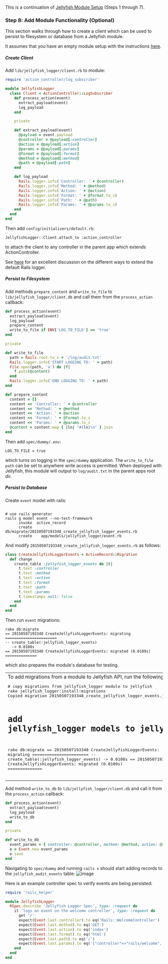 This is a continuation of [Jellyfish Module Setup](http://projectjellyfish.readthedocs.org/en/latest/Wiki/Modules/jellyfish_module_setup/) (Steps 1 through 7).

### Step 8: Add Module Functionality (Optional)

This section walks through how to create a client which can be used to persist to filesystem or database from a Jellyfish module.

It assumes that you have an empty module setup with the instructions [here](https://github.com/projectjellyfish/api/wiki/Jellyfish-Module-Setup).

##### Create Client

Add `lib/jellyfish_logger/client.rb` to module:

```ruby
require 'action_controller/log_subscriber'

module JellyfishLogger
  class Client < ActionController::LogSubscriber
    def process_action(event)
      extract_payload(event)
      log_payload
    end

    private

    def extract_payload(event)
      @payload = event.payload
      @controller = @payload[:controller]
      @action = @payload[:action]
      @params = @payload[:params]
      @format = @payload[:format]
      @method = @payload[:method]
      @path = @payload[:path]
    end

    def log_payload
      Rails.logger.info('Controller: ' + @controller)
      Rails.logger.info('Method: ' + @method)
      Rails.logger.info('Action: ' + @action)
      Rails.logger.info('Format: ' + @format.to_s)
      Rails.logger.info('Path: ' + @path)
      Rails.logger.info('Params: ' + @params.to_s)
    end
  end
end
```

Then add `config/initializers/default.rb`:
```
JellyfishLogger::Client.attach_to :action_controller
```
to attach the client to any controller in the parent app which extends ActionController.

See [here](http://rubyjunky.com/cleaning-up-rails-4-production-logging.html) for an excellent discussion on the different ways to extend the default Rails logger.

##### Persist to Filesystem

Add methods `prepare_content` and `write_to_file` to `lib/jellyfish_logger/client.db` and call them from the `process_action` callback:
```ruby
def process_action(event)
  extract_payload(event)
  log_payload
  prepare_content
  write_to_file if ENV['LOG_TO_FILE'] == 'true'
end

private

def write_to_file
  path = Rails.root.to_s + '/log/audit.txt'
  Rails.logger.info('START LOGGING TO: ' + path)
  File.open(path, 'a') do |f|
    f.puts(@content)
  end
  Rails.logger.info('END LOGGING TO: ' + path)
end

def prepare_content
  content = []
  content << 'Controller: ' + @controller
  content << 'Method: ' + @method
  content << 'Action: ' + @action
  content << 'Format: ' + @format.to_s
  content << 'Params: ' + @params.to_s
  @content = content.map { |ln| "#{ln}\n" }.join
end
```

Then add `spec/dummy/.env`:
```
LOG_TO_FILE = true
```
which turns on logging in the `spec/dummy` application. The `write_to_file` `path` can be set to anywhere write access is permitted. When deployed with Jellyfish, this module will output to `log/audit.txt` in the parent apps root dir.

##### Persist to Database

Create `event` model with rails:
```shell

# use rails generator
rails g model event --no-test-framework
      invoke  active_record
      create    db/migrate/20150507193348_create_jellyfish_logger_events.rb
      create    app/models/jellyfish_logger/event.rb
```

And modify `20150507193348_create_jellyfish_logger_events.rb` as follows:
```ruby
class CreateJellyfishLoggerEvents < ActiveRecord::Migration
  def change
    create_table :jellyfish_logger_events do |t|
      t.text :controller
      t.text :method
      t.text :action
      t.text :format
      t.text :path
      t.text :params
      t.timestamps null: false
    end
  end
end
```

Then run `event` migrations:
```shell
rake db:migrate
== 20150507193348 CreateJellyfishLoggerEvents: migrating =======================
-- create_table(:jellyfish_logger_events)
   -> 0.0108s
== 20150507193348 CreateJellyfishLoggerEvents: migrated (0.0109s) ==============
```
which also prepares the module's database for testing.

<table><tbody><tr><td>
To add migrations from a module to Jellyfish API, run the following <b>inside</b> Jellyfish API:<br>
<pre># copy migrations from jellyfish_logger module to jellyfish
rake jellyfish_logger:install:migrations
Copied migration 20150507193348_create_jellyfish_logger_events.jellyfish_logger.rb from jellyfish_logger

# add jellyfish_logger models to jellyfish schema
rake db:migrate
== 20150507193348 CreateJellyfishLoggerEvents: migrating =======================
-- create_table(:jellyfish_logger_events)
   -> 0.0108s
== 20150507193348 CreateJellyfishLoggerEvents: migrated (0.0109s) ==============</pre></td></tr></tbody></table>

Add method `write_to_db` to `lib/jellyfish_logger/client.db` and call it from the `process_action` callback:
```ruby
def process_action(event)
  extract_payload(event)
  log_payload
  write_to_db
end

private

def write_to_db
  event_params = { controller: @controller, method: @method, action: @action, format: @format, path: @path, params: @params }
  e = Event.new event_params
  e.save
end
```

Navigating to `spec/dummy` and running `rails s` should start adding records to the `jellyfish_audit_events` table:
![image](https://cloud.githubusercontent.com/assets/9356425/7540072/415de952-f571-11e4-8651-0e7ff1a94e19.png)

Here is an example controller spec to verify events are being persisted:
```ruby
require 'rails_helper'

module JellyfishLogger
  RSpec.describe 'Jellyfish Logger Spec', type: :request do
    it 'logs an event on the welcome controller', type: :request do
      get '/'
      expect(Event.last.controller).to eq('Rails::WelcomeController')
      expect(Event.last.method).to eq('GET')
      expect(Event.last.action).to eq('index')
      expect(Event.last.format).to eq('html')
      expect(Event.last.path).to eq('/')
      expect(Event.last.params).to eq('{"controller"=>"rails/welcome", "action"=>"index"}')
    end
  end
end
```